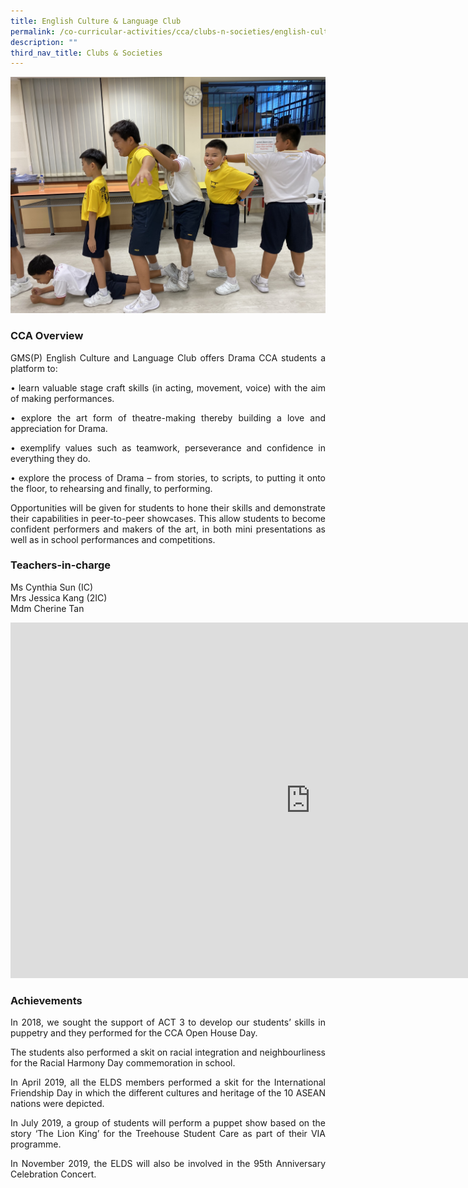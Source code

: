 ```yaml
---
title: English Culture & Language Club
permalink: /co-curricular-activities/cca/clubs-n-societies/english-culture-n-language-club/
description: ""
third_nav_title: Clubs & Societies
---
```

![](/images/ECLC3.jpg)

### CCA Overview

<p style="text-align: justify;">GMS(P) English Culture and Language Club offers Drama CCA students a platform to:<br>
</p><p style="text-align: justify;">• learn valuable stage craft skills (in acting, movement, voice) with the aim of making
performances.<br>
</p><p style="text-align: justify;">• explore the art form of theatre-making thereby building a love and appreciation for Drama.<br>
</p><p style="text-align: justify;">• exemplify values such as teamwork, perseverance and confidence in everything they do.<br>
</p><p style="text-align: justify;">• explore the process of Drama – from stories, to scripts, to putting it onto the floor, to rehearsing and finally, to performing.<br>

</p><p style="text-align: justify;">Opportunities will be given for students to hone their skills and demonstrate their capabilities in peer-to-peer showcases. This allow students to become confident performers and makers of the art, in both mini presentations as well as in school performances and competitions.<br>


### Teachers-in-charge 
Ms Cynthia Sun (IC)<br>
Mrs Jessica Kang (2IC) <br>
Mdm Cherine Tan<br>
 
<iframe allowfullscreen="true" height="569" width="960" frameborder="0" src="https://docs.google.com/presentation/d/e/2PACX-1vT5VQ4vlcL3FFNlQiJXTmDDs-KA8DNmbcayhIcpKNBx7zxsv_8bBlU9awf2Ygfwnb0H4Btv1rMP8KH1/embed?start=true&amp;loop=true&amp;delayms=3000"></iframe>

### Achievements

</p><p style="text-align: justify;">In 2018, we sought the support of ACT 3 to develop our students’ skills in puppetry and they performed for the CCA Open House Day.&nbsp;

</p><p style="text-align: justify;">The students also performed a skit on racial integration and neighbourliness for the Racial Harmony Day commemoration in school.

</p><p style="text-align: justify;">In April 2019, all the ELDS members performed a skit for the International Friendship Day in which the different cultures and heritage of the 10 ASEAN nations were depicted.&nbsp;

</p><p style="text-align: justify;">In July 2019, a group of students will perform a puppet show based on the story ‘The Lion King’ for the Treehouse Student Care as part of their VIA programme.  

</p><p style="text-align: justify;">In November 2019, the ELDS will also be involved in the 95th Anniversary Celebration Concert.</p>
